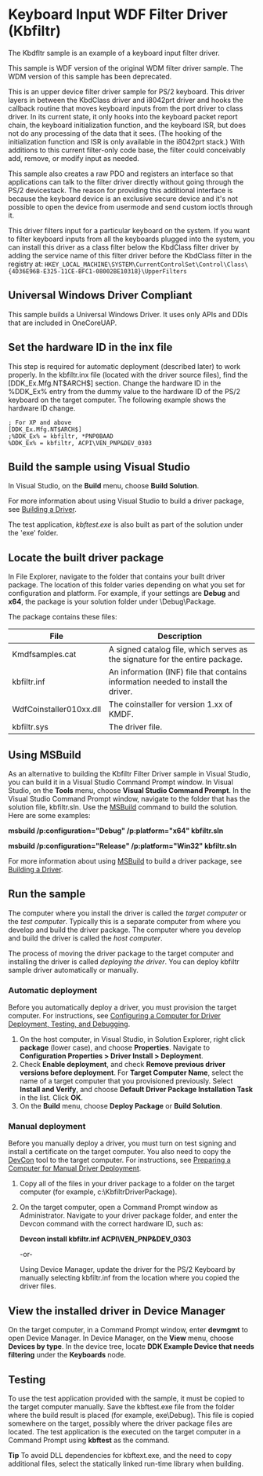 <!---
    name: Keyboard Input WDF Filter Driver (Kbfiltr)
    platform: KMDF
    language: cpp
    category: HID WDF
    description: A WDF example of a keyboard input filter driver.
    samplefwlink: http://go.microsoft.com/fwlink/p/?LinkId=620194
--->


Keyboard Input WDF Filter Driver (Kbfiltr)
==========================================

The Kbdfltr sample is an example of a keyboard input filter driver.

This sample is WDF version of the original WDM filter driver sample. The WDM version of this sample has been deprecated.

This is an upper device filter driver sample for PS/2 keyboard. This driver layers in between the KbdClass driver and i8042prt driver and hooks the callback routine that moves keyboard inputs from the port driver to class driver. In its current state, it only hooks into the keyboard packet report chain, the keyboard initialization function, and the keyboard ISR, but does not do any processing of the data that it sees. (The hooking of the initialization function and ISR is only available in the i8042prt stack.) With additions to this current filter-only code base, the filter could conceivably add, remove, or modify input as needed.

This sample also creates a raw PDO and registers an interface so that applications can talk to the filter driver directly without going through the PS/2 devicestack. The reason for providing this additional interface is because the keyboard device is an exclusive secure device and it's not possible to open the device from usermode and send custom ioctls through it.

This driver filters input for a particular keyboard on the system. If you want to filter keyboard inputs from all the keyboards plugged into the system, you can install this driver as a class filter below the KbdClass filter driver by adding the service name of this filter driver before the KbdClass filter in the registry at:
`HKEY_LOCAL_MACHINE\SYSTEM\CurrentControlSet\Control\Class\{4D36E96B-E325-11CE-BFC1-08002BE10318}\UpperFilters`

## Universal Windows Driver Compliant
This sample builds a Universal Windows Driver. It uses only APIs and DDIs that are included in OneCoreUAP.

Set the hardware ID in the inx file
-----------------------------------

This step is required for automatic deployment (described later) to work properly. In the kbfiltr.inx file (located with the driver source files), find the [DDK\_Ex.Mfg.NT\$ARCH\$] section. Change the hardware ID in the %DDK\_Ex% entry from the dummy value to the hardware ID of the PS/2 keyboard on the target computer. The following example shows the hardware ID change.

```
; For XP and above
[DDK_Ex.Mfg.NT$ARCH$]
;%DDK_Ex% = kbfiltr, *PNP0BAAD
%DDK_Ex% = kbfiltr, ACPI\VEN_PNP&DEV_0303
```

Build the sample using Visual Studio
------------------------------------

In Visual Studio, on the **Build** menu, choose **Build Solution**.

For more information about using Visual Studio to build a driver package, see [Building a Driver](http://msdn.microsoft.com/en-us/library/windows/hardware/ff554644).

The test application, *kbftest.exe* is also built as part of the solution under the 'exe' folder.

Locate the built driver package
-------------------------------

In File Explorer, navigate to the folder that contains your built driver package. The location of this folder varies depending on what you set for configuration and platform. For example, if your settings are **Debug** and **x64**, the package is your solution folder under \\Debug\\Package.

The package contains these files:

File | Description 
-----|------------
Kmdfsamples.cat | A signed catalog file, which serves as the signature for the entire package. 
kbfiltr.inf | An information (INF) file that contains information needed to install the driver. 
WdfCoinstaller010xx.dll | The coinstaller for version 1.xx of KMDF. 
kbfiltr.sys | The driver file. 

Using MSBuild
-------------

As an alternative to building the Kbfiltr Filter Driver sample in Visual Studio, you can build it in a Visual Studio Command Prompt window. In Visual Studio, on the **Tools** menu, choose **Visual Studio Command Prompt**. In the Visual Studio Command Prompt window, navigate to the folder that has the solution file, kbfiltr.sln. Use the [MSBuild](http://go.microsoft.com/fwlink/p/?linkID=262804) command to build the solution. Here are some examples:

**msbuild /p:configuration="Debug" /p:platform="x64" kbfiltr.sln**

**msbuild /p:configuration="Release" /p:platform="Win32" kbfiltr.sln**

For more information about using [MSBuild](http://go.microsoft.com/fwlink/p/?linkID=262804) to build a driver package, see [Building a Driver](http://msdn.microsoft.com/en-us/library/windows/hardware/ff554644).

Run the sample
--------------

The computer where you install the driver is called the *target computer* or the *test computer*. Typically this is a separate computer from where you develop and build the driver package. The computer where you develop and build the driver is called the *host computer*.

The process of moving the driver package to the target computer and installing the driver is called *deploying the driver*. You can deploy kbfiltr sample driver automatically or manually.

### Automatic deployment

Before you automatically deploy a driver, you must provision the target computer. For instructions, see [Configuring a Computer for Driver Deployment, Testing, and Debugging](http://msdn.microsoft.com/en-us/library/windows/hardware/).

1.  On the host computer, in Visual Studio, in Solution Explorer, right click **package** (lower case), and choose **Properties**. Navigate to **Configuration Properties \> Driver Install \> Deployment**.
2.  Check **Enable deployment**, and check **Remove previous driver versions before deployment**. For **Target Computer Name**, select the name of a target computer that you provisioned previously. Select **Install and Verify**, and choose **Default Driver Package Installation Task** in the list. Click **OK**.
3.  On the **Build** menu, choose **Deploy Package** or **Build Solution**.

### Manual deployment

Before you manually deploy a driver, you must turn on test signing and install a certificate on the target computer. You also need to copy the [DevCon](http://msdn.microsoft.com/en-us/library/windows/hardware/ff544707) tool to the target computer. For instructions, see [Preparing a Computer for Manual Driver Deployment](https://docs.microsoft.com/en-us/windows-hardware/drivers/develop/preparing-a-computer-for-manual-driver-deployment).

1.  Copy all of the files in your driver package to a folder on the target computer (for example, c:\\KbfiltrDriverPackage).
2.  On the target computer, open a Command Prompt window as Administrator. Navigate to your driver package folder, and enter the Devcon command with the correct hardware ID, such as:

    **Devcon install kbfiltr.inf ACPI\\VEN\_PNP&DEV\_0303**

    -or-

    Using Device Manager, update the driver for the PS/2 Keyboard by manually selecting kbfiltr.inf from the location where you copied the driver files.

View the installed driver in Device Manager
-------------------------------------------

On the target computer, in a Command Prompt window, enter **devmgmt** to open Device Manager. In Device Manager, on the **View** menu, choose **Devices by type**. In the device tree, locate **DDK Example Device that needs filtering** under the **Keyboards** node.

Testing
-------

To use the test application provided with the sample, it must be copied to the target computer manually. Save the kbftest.exe file from the folder where the build result is placed (for example, exe\\Debug). This file is copied somewhere on the target, possibly where the driver package files are located. The test application is the executed on the target computer in a Command Prompt using **kbftest** as the command.

**Tip** To avoid DLL dependencies for kbftext.exe, and the need to copy additional files, select the statically linked run-time library when building.

